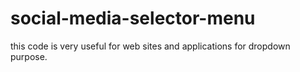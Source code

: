 # social-media-selector-menu
this code is very useful for web sites and applications for dropdown purpose.

